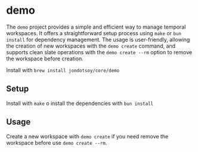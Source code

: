 # demo

The `demo` project provides a simple and efficient way to manage temporal workspaces. It offers a straightforward setup process using `make` or `bun install` for dependency management. The usage is user-friendly, allowing the creation of new workspaces with the `demo create` command, and supports clean slate operations with the `demo create --rm` option to remove the workspace before creation.

Install with `brew install jondotsoy/core/demo`

## Setup

Install with `make` o install the dependencies with `bun install`

## Usage

Create a new workspace with `demo create` if you need remove the workspace before use `demo create --rm`.
